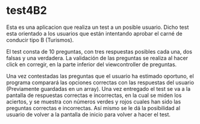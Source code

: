 # test4B2
Esta es una aplicacion que realiza un test a un posible usuario. Dicho test esta orientado a los usuarios que están intentando aprobar el carné de conducir tipo B (Turismos). 

El test consta de 10 preguntas, con tres respuestas posibles cada una, dos falsas y una verdadera. La validación de las preguntas se realiza al hacer click en corregir, en la parte inferior del viewcontroller de preguntas.

Una vez contestadas las preguntas que el usuario ha estimado oportuno, el programa comparará las opciones correctas con las respuestas del usuario (Previamente guardadas en un array). Una vez entregado el test se va a la pantalla de respuestas correctas e incorrectas, en la cual se miden los aciertos, y se muestra con números verdes y rojos cuales han sido las preguntas correctas e incorrectas. Así mismo se le dá la posibilidad al usuario de volver a la pantalla de inicio para volver a hacer el test.
